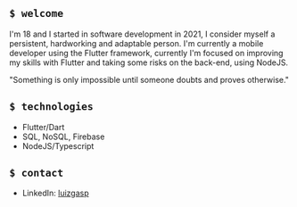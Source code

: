 ## `$ welcome`

I'm 18 and I started in software development in 2021, I consider myself a persistent, hardworking and adaptable person. I'm currently a mobile developer using the Flutter framework, currently I'm focused on improving my skills with Flutter and taking some risks on the back-end, using NodeJS.

"Something is only impossible until someone doubts and proves otherwise."

## `$ technologies`

- Flutter/Dart
- SQL, NoSQL, Firebase
- NodeJS/Typescript

## `$ contact`

- LinkedIn: [luizgasp](https://www.linkedin.com/in/luizgasp/)
